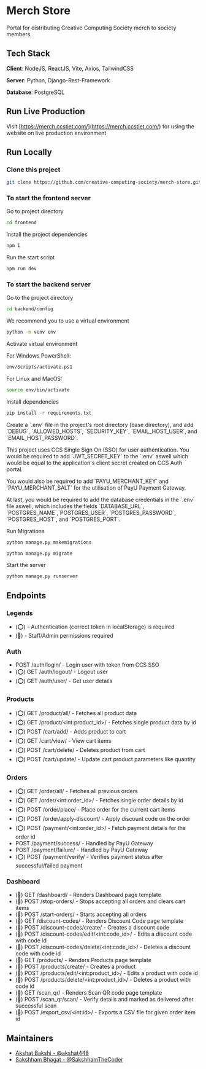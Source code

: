 # Merch Store

Portal for distributing Creative Computing Society merch to society members.

## Tech Stack

**Client**: NodeJS, ReactJS, Vite, Axios, TailwindCSS

**Server**: Python, Django-Rest-Framework

**Database**: PostgreSQL

## Run Live Production

Visit [https://merch.ccstiet.com/](https://merch.ccstiet.com/) for using the website on live production environment

## Run Locally

### Clone this project

```sh
git clone https://github.com/creative-computing-society/merch-store.git
```

### To start the frontend server

Go to project directory

```sh
cd frontend
```

Install the project dependencies

```sh
npm i
```

Run the start script

```sh
npm run dev
```

### To start the backend server

Go to the project directory

```sh
cd backend/config
```

We recommend you to use a virtual environment

```sh
python -m venv env
```

Activate virtual environment

For Windows PowerShell:

```sh
env/Scripts/activate.ps1
```

For Linux and MacOS:

```sh
source env/bin/activate
```

Install dependencies

```sh
pip install -r requirements.txt
```

Create a \`.env\` file in the project's root directory (base directory), and add \`DEBUG\`, \`ALLOWED_HOSTS\`, \`SECURITY_KEY\`, \`EMAIL_HOST_USER\`, and \`EMAIL_HOST_PASSWORD\`.

This project uses CCS Single Sign On (SSO) for user authentication. You would be required to add \`JWT_SECRET_KEY\` to the \`.env\` aswell which would be equal to the application's client secret created on CCS Auth portal.

You would also be required to add \`PAYU_MERCHANT_KEY\` and \`PAYU_MERCHANT_SALT\` for the utilisation of PayU Payment Gateway.

At last, you would be required to add the database credentials in the \`.env\` file aswell, which includes the fields \`DATABASE_URL\`, \`POSTGRES_NAME\`,\`POSTGRES_USER\`, \`POSTGRES_PASSWORD\`, \`POSTGRES_HOST\`, and \`POSTGRES_PORT\`.

Run Migrations

```sh
python manage.py makemigrations
```

```sh
python manage.py migrate
```

Start the server

```sh
python manage.py runserver
```

## Endpoints

### Legends

-   (⭕) - Authentication (correct token in localStorage) is required
-   (🔵) - Staff/Admin permissions required

### Auth

-   POST /auth/login/ - Login user with token from CCS SSO
-   (⭕) GET /auth/logout/ - Logout user
-   (⭕) GET /auth/user/ - Get user details

### Products

-   (⭕) GET /product/all/ - Fetches all product data
-   (⭕) GET /product/\<int:product_id\>/ - Fetches single product data by id
-   (⭕) POST /cart/add/ - Adds product to cart
-   (⭕) GET /cart/view/ - View cart items
-   (⭕) POST /cart/delete/ - Deletes product from cart
-   (⭕) POST /cart/update/ - Update cart product parameters like quantity

### Orders

-   (⭕) GET /order/all/ - Fetches all previous orders
-   (⭕) GET /order/\<int:order_id\>/ - Fetches single order details by id
-   (⭕) POST /order/place/ - Place order for the current cart items
-   (⭕) POST /order/apply-discount/ - Apply discount code on the order
-   (⭕) POST /payment/\<int:order_id\>/ - Fetch payment details for the order id
-   POST /payment/success/ - Handled by PayU Gateway
-   POST /payment/failure/ - Handled by PayU Gateway
-   (⭕) POST /payment/verify/ - Verifies payment status after successful/failed payment

### Dashboard

-   (🔵) GET /dashboard/ - Renders Dashboard page template
-   (🔵) POST /stop-orders/ - Stops accepting all orders and clears cart items
-   (🔵) POST /start-orders/ - Starts accepting all orders
-   (🔵) GET /discount-codes/ - Renders Discount Code page template
-   (🔵) POST /discount-codes/create/ - Creates a discount code
-   (🔵) POST /discount-codes/edit/\<int:code_id\>/ - Edits a discount code with code id
-   (🔵) POST /discount-codes/delete/\<int:code_id\>/ - Deletes a discount code with code id
-   (🔵) GET /products/ - Renders Products page template
-   (🔵) POST /products/create/ - Creates a product
-   (🔵) POST /products/edit/\<int:product_id\>/ - Edits a product with code id
-   (🔵) POST /products/delete/\<int:product_id\>/ - Deletes a product with code id
-   (🔵) GET /scan_qr/ - Renders Scan QR code page template
-   (🔵) POST /scan_qr/scan/ - Verify details and marked as delivered after successful scan
-   (🔵) POST /export_csv/\<int:id\>/ - Exports a CSV file for given order item id

## Maintainers

-   [Akshat Bakshi - @akshat448](https://github.com/akshat448/)
-   [Sakshham Bhagat - @SakshhamTheCoder](https://github.com/sakshhamthecoder/)

